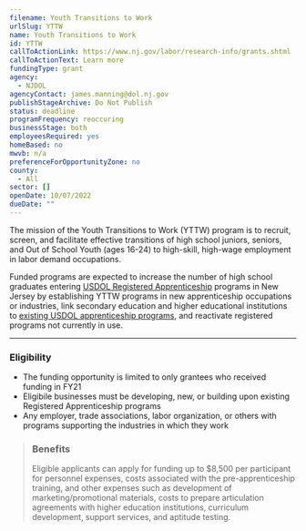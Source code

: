 ```yaml
---
filename: Youth Transitions to Work
urlSlug: YTTW
name: Youth Transitions to Work
id: YTTW
callToActionLink: https://www.nj.gov/labor/research-info/grants.shtml
callToActionText: Learn more
fundingType: grant
agency:
  - NJDOL
agencyContact: james.manning@dol.nj.gov
publishStageArchive: Do Not Publish
status: deadline
programFrequency: reoccuring
businessStage: both
employeesRequired: yes
homeBased: no
mwvb: n/a
preferenceForOpportunityZone: no
county:
  - All
sector: []
openDate: 10/07/2022
dueDate: ""
---
```

The mission of the Youth Transitions to Work (YTTW) program is to recruit, screen, and facilitate effective transitions of high school juniors, seniors, and Out of School Youth (ages 16-24) to high-skill, high-wage employment in labor demand occupations. 

Funded programs are expected to increase the number of high school graduates entering [USDOL Registered Apprenticeship](https://www.nj.gov/labor/career-services/apprenticeship/findaprogram.shtml) programs in New Jersey by establishing YTTW programs in new apprenticeship occupations or industries, link secondary education and higher educational institutions to [existing USDOL apprenticeship programs](https://www.dol.gov/agencies/eta/apprenticeship), and reactivate registered programs not currently in use.

- - -

### E﻿ligibility

* The funding opportunity is limited to only grantees who received funding in FY21
* Eligibile businesses must be developing, new, or building upon existing Registered Apprenticeship programs
* Any employer, trade associations, labor organization, or others with programs supporting the industries in which they work

> ### B﻿enefits
>
> Eligible applicants can apply for funding up to $8,500 per participant for personnel expenses, costs associated with the pre-apprenticeship training, and other expenses such as development of marketing/promotional materials, costs to prepare articulation agreements with higher education institutions, curriculum development, support services, and aptitude testing.